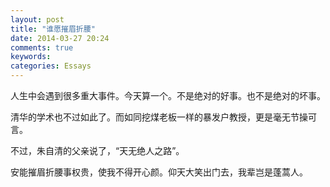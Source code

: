 ```yaml
---
layout: post
title: "谁愿摧眉折腰"
date: 2014-03-27 20:24
comments: true
keywords: 
categories: Essays
---
```

人生中会遇到很多重大事件。今天算一个。不是绝对的好事。也不是绝对的坏事。

清华的学术也不过如此了。而如同挖煤老板一样的暴发户教授，更是毫无节操可言。

不过，朱自清的父亲说了，“天无绝人之路”。

安能摧眉折腰事权贵，使我不得开心颜。仰天大笑出门去，我辈岂是蓬蒿人。